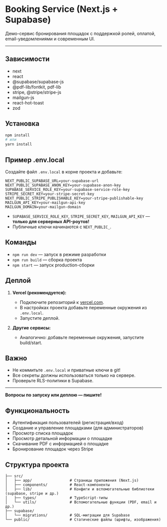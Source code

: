 # Booking Service (Next.js + Supabase)

Демо-сервис бронирования площадок с поддержкой ролей, оплатой, email-уведомлениями и современным UI.

---

## Зависимости

- next
- react
- @supabase/supabase-js
- @pdf-lib/fontkit, pdf-lib
- stripe, @stripe/stripe-js
- mailgun-js
- react-hot-toast
- zod

## Установка

```bash
npm install
# или
yarn install
```

## Пример .env.local

Создайте файл `.env.local` в корне проекта и добавьте:

```
NEXT_PUBLIC_SUPABASE_URL=your-supabase-url
NEXT_PUBLIC_SUPABASE_ANON_KEY=your-supabase-anon-key
SUPABASE_SERVICE_ROLE_KEY=your-supabase-service-role-key
STRIPE_SECRET_KEY=your-stripe-secret-key
NEXT_PUBLIC_STRIPE_PUBLISHABLE_KEY=your-stripe-publishable-key
MAILGUN_API_KEY=your-mailgun-api-key
MAILGUN_DOMAIN=your-mailgun-domain
```

- `SUPABASE_SERVICE_ROLE_KEY`, `STRIPE_SECRET_KEY`, `MAILGUN_API_KEY` — **только для серверных API-роутов!**
- Публичные ключи начинаются с `NEXT_PUBLIC_`.

## Команды

- `npm run dev` — запуск в режиме разработки
- `npm run build` — сборка проекта
- `npm start` — запуск production-сборки

## Деплой

1. **Vercel (рекомендуется):**
   - Подключите репозиторий к [vercel.com](https://vercel.com/).
   - В настройках проекта добавьте переменные окружения из `.env.local`.
   - Запустите деплой.

2. **Другие сервисы:**
   - Аналогично: добавьте переменные окружения, запустите build/start.

## Важно

- Не коммитьте `.env.local` и приватные ключи в git!
- Все секреты должны использоваться только на сервере.
- Проверьте RLS-политики в Supabase.

---

**Вопросы по запуску или деплою — пишите!**

## Функциональность

- Аутентификация пользователей (регистрация/вход)
- Создание и управление площадками (для администраторов)
- Просмотр списка площадок
- Просмотр детальной информации о площадке
- Скачивание PDF с информацией о площадке
- Бронирование площадок  через Stripe

## Структура проекта

```
├── src/
│   ├── app/                 # Страницы приложения (Next.js)
│   ├── components/          # React-компоненты
│   ├── lib/                 # Конфиги и вспомогательные библиотеки (supabase, stripe и др.)
│   ├── types/               # TypeScript-типы
│   └── utils/               # Вспомогательные функции (PDF, email и др.)
├── supabase/
│   └── migrations/          # SQL-миграции для Supabase
└── public/                  # Статические файлы (шрифты, изображения)
```



